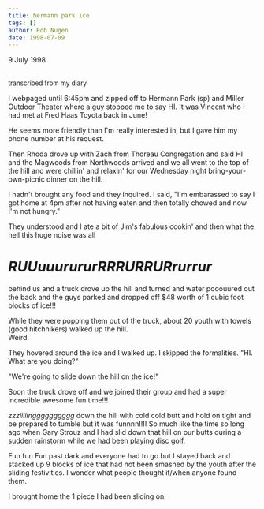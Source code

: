 ```yaml
---
title: hermann park ice
tags: []
author: Rob Nugen
date: 1998-07-09
---
```


<title>ice slidin' at Hermann Park</title>

<p class=date>9 July 1998</p>

<br><font size=-1>transcribed from my diary</font>

<p>I webpaged until 6:45pm and zipped off to Hermann Park (sp) and Miller Outdoor Theater where a guy stopped me to say HI.  It was Vincent who I had met at Fred Haas Toyota back in June!

<p>He seems more friendly than I'm really interested in, but I gave him my phone number at his request.

<p>Then Rhoda drove up with Zach from Thoreau Congregation and said HI and the Magwoods from Northwoods arrived and we all went to the top of the hill and were chillin' and relaxin' for our Wednesday night bring-your-own-picnic dinner on the hill.

<p>I hadn't brought any food and they inquired.  I said, "I'm embarassed to say I got home at 4pm after not having eaten and then totally chowed and now I'm not hungry."

<p>They understood and I ate a bit of Jim's fabulous cookin' and then what the hell this huge noise was all

<h1><em>RUUuuurururRRRURRURrurrur</em></h1>

<p>behind us and a truck drove up the hill and turned and water pooouured out the back and the guys parked and dropped off $48 worth of 1 cubic foot blocks of ice!!!

<p>While they were popping them out of the truck, about 20 youth with towels (good hitchhikers) walked up the hill.  
<br>Weird.

<p>They hovered around the ice and I walked up. I skipped the formalities. "HI. What are you doing?"

<p>"We're going to slide down the hill on the ice!"

<p>Soon the truck drove off and we joined their group and had a super incredible awesome fun time!!!

<p><em>zzziiiiingggggggggg</em> down the hill with cold cold butt and hold on tight and be prepared to tumble but it was funnnn!!!!
So much like the time so long ago when Gary Strouz and I had slid down that hill on our butts during a sudden rainstorm while we had been playing disc golf.

<p>Fun fun Fun past dark and everyone had to go but I stayed back and stacked up 9 blocks of ice that had not been smashed by the youth after the sliding festivities.  I wonder what people thought if/when anyone found them.

<p>I brought home the 1 piece I had been sliding on.
</p>
